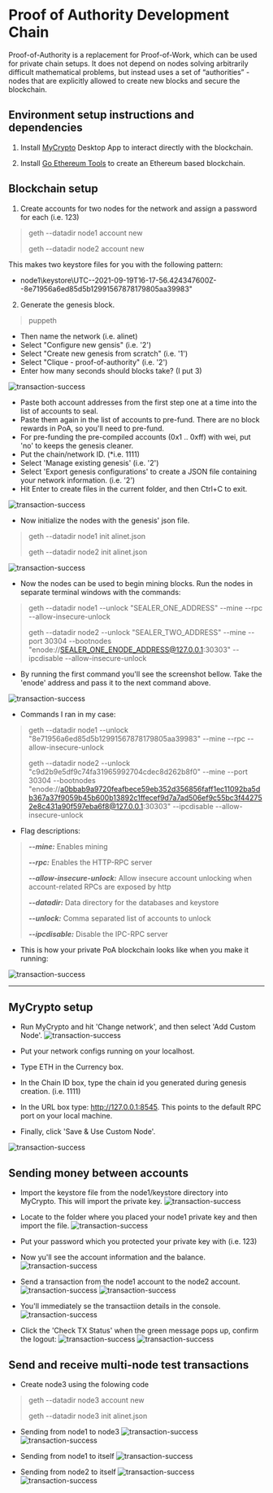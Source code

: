 # Proof of Authority Development Chain

Proof-of-Authority is a replacement for Proof-of-Work, which can be used for private chain setups. It does not depend on nodes solving arbitrarily difficult mathematical problems, but instead uses a set of “authorities” - nodes that are explicitly allowed to create new blocks and secure the blockchain.

## Environment setup instructions and dependencies

1. Install [MyCrypto](https://download.mycrypto.com/) Desktop App to interact directly with the blockchain.

2. Install [Go Ethereum Tools](https://geth.ethereum.org/downloads/) to create an Ethereum based blockchain.

## Blockchain setup

1. Create accounts for two nodes for the network and assign a password for each (i.e. 123)
> geth --datadir node1 account new
>
> geth --datadir node2 account new

This makes two keystore files for you with the following pattern:
- node1\keystore\UTC--2021-09-19T16-17-56.424347600Z--8e71956a6ed85d5b12991567878179805aa39983" 

2. Generate the genesis block.
> puppeth
> 

- Then name the network (i.e. alinet)
- Select "Configure new gensis" (i.e. '2')
- Select "Create new genesis from scratch" (i.e. '1')
- Select "Clique - proof-of-authority" (i.e. '2')
- Enter how many seconds should blocks take? (I put 3)

![transaction-success](Screenshots/screenshot01.png)

- Paste both account addresses from the first step one at a time into the list of accounts to seal.
- Paste them again in the list of accounts to pre-fund. There are no block rewards in PoA, so you'll need to pre-fund.
- For pre-funding the pre-compiled accounts (0x1 .. 0xff) with wei, put 'no' to keeps the genesis cleaner.
- Put the chain/network ID. (*i.e. 1111)
- Select 'Manage existing genesis' (i.e. '2')
- Select 'Export genesis configurations' to create a JSON file containing your network information. (i.e. '2')
- Hit Enter to create files in the current folder, and then Ctrl+C to exit.

![transaction-success](Screenshots/screenshot02.png)

- Now initialize the nodes with the genesis' json file.
> geth --datadir node1 init alinet.json
>
> geth --datadir node2 init alinet.json
>

![transaction-success](Screenshots/screenshot03.png)
- Now the nodes can be used to begin mining blocks. Run the nodes in separate terminal windows with the commands:
> geth --datadir node1 --unlock "SEALER_ONE_ADDRESS" --mine --rpc --allow-insecure-unlock
>
> geth --datadir node2 --unlock "SEALER_TWO_ADDRESS" --mine --port 30304 --bootnodes "enode://SEALER_ONE_ENODE_ADDRESS@127.0.0.1:30303" --ipcdisable --allow-insecure-unlock
>

- By running the first command you'll see the screenshot bellow. Take the 'enode' address and pass it to the next command above.

![transaction-success](Screenshots/screenshot04.png)


* Commands I ran in my case:
> geth --datadir node1 --unlock "8e71956a6ed85d5b12991567878179805aa39983" --mine --rpc --allow-insecure-unlock
>
> geth --datadir node2 --unlock "c9d2b9e5df9c74fa31965992704cdec8d262b8f0" --mine --port 30304 --bootnodes "enode://a0bbab9a9720feafbece59eb352d356856faff1ec11092ba5db367a37f9059b45b600b13892c1ffecef9d7a7ad506ef9c55bc3f442752e8c431a90f597eba6f8@127.0.0.1:30303" --ipcdisable --allow-insecure-unlock
>

- Flag descriptions:
> ***--mine:*** Enables mining
>
> ***--rpc:*** Enables the HTTP-RPC server
>
> ***--allow-insecure-unlock:*** Allow insecure account unlocking when account-related RPCs are exposed by http
>
> ***--datadir:*** Data directory for the databases and keystore
>
> ***--unlock:*** Comma separated list of accounts to unlock
>
> ***--ipcdisable:*** Disable the IPC-RPC server

- This is how your private PoA blockchain looks like when you make it running:

![transaction-success](Screenshots/screenshot05.png)

---
## MyCrypto setup
- Run MyCrypto and hit 'Change network', and then select 'Add Custom Node'.
![transaction-success](Screenshots/screenshot06.png)

- Put your network configs running on your localhost.
- Type ETH in the Currency box.
- In the Chain ID box, type the chain id you generated during genesis creation. (i.e. 1111)
- In the URL box type: http://127.0.0.1:8545. This points to the default RPC port on your local machine.
- Finally, click 'Save & Use Custom Node'.

![transaction-success](Screenshots/screenshot07.png)

##  Sending money between accounts

- Import the keystore file from the node1/keystore directory into MyCrypto. This will import the private key.
![transaction-success](Screenshots/screenshot08.png)

- Locate to the folder where you placed your node1 private key and then import the file.
![transaction-success](Screenshots/screenshot09.png)
- Put your password which you protected your private key with (i.e. 123)
- Now yu'll see the account information and the balance.
![transaction-success](Screenshots/screenshot10.png)

- Send a transaction from the node1 account to the node2 account.
![transaction-success](Screenshots/screenshot11.png)
![transaction-success](Screenshots/screenshot12.png)

- You'll immediately se the transactiion details in the console.
![transaction-success](Screenshots/screenshot13.png)

- Click the 'Check TX Status' when the green message pops up, confirm the logout:
![transaction-success](Screenshots/screenshot14.png)
![transaction-success](Screenshots/screenshot15.png)

## Send and receive multi-node test transactions
- Create node3 using the folowing code
> geth --datadir node3 account new
> 
> geth --datadir node3 init alinet.json
> 

- Sending from node1 to node3
![transaction-success](Screenshots/screenshot19.png)
![transaction-success](Screenshots/screenshot20.png)

- Sending from node1 to itself
![transaction-success](Screenshots/screenshot16.png)

- Sending from node2 to itself
![transaction-success](Screenshots/screenshot17.png)
![transaction-success](Screenshots/screenshot18.png)










